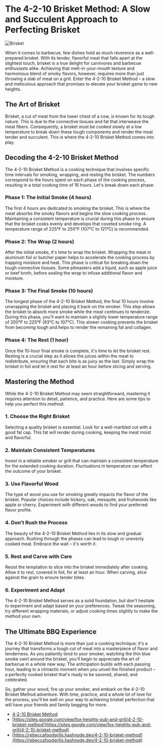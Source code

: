# The 4-2-10 Brisket Method: A Slow and Succulent Approach to Perfecting Brisket

![Brisket](https://example.com/https://media.istockphoto.com/id/478037138/photo/homemade-smoked-barbecue-beef-brisket.jpg?s=612x612&w=0&k=20&c=f9x0PNIxFoRY2dYxufXkfjpdLcU0KBg47F_BFgHl8Wg=)

When it comes to barbecue, few dishes hold as much reverence as a well-prepared brisket. With its tender, flavorful meat that falls apart at the slightest touch, brisket is a true delight for carnivores and barbecue enthusiasts alike. Achieving that melt-in-your-mouth texture and harmonious blend of smoky flavors, however, requires more than just throwing a slab of meat on a grill. Enter the 4-2-10 Brisket Method – a slow and meticulous approach that promises to elevate your brisket game to new heights.

## The Art of Brisket

Brisket, a cut of meat from the lower chest of a cow, is known for its tough nature. This is due to the connective tissues and fat that interweave the meat fibers. Consequently, a brisket must be cooked slowly at a low temperature to break down these tough components and render the meat tender and succulent. This is where the 4-2-10 Brisket Method comes into play.

## Decoding the 4-2-10 Brisket Method

The 4-2-10 Brisket Method is a cooking technique that involves specific time intervals for smoking, wrapping, and resting the brisket. The numbers correspond to the hours spent on each phase of the cooking process, resulting in a total cooking time of 16 hours. Let's break down each phase:

### Phase 1: The Initial Smoke (4 hours)

The first 4 hours are dedicated to smoking the brisket. This is where the meat absorbs the smoky flavors and begins the slow cooking process. Maintaining a consistent temperature is crucial during this phase to ensure that the brisket cooks evenly and develops that coveted smoke ring. A temperature range of 225°F to 250°F (107°C to 121°C) is recommended.

### Phase 2: The Wrap (2 hours)

After the initial smoke, it's time to wrap the brisket. Wrapping the meat in aluminum foil or butcher paper helps to accelerate the cooking process by trapping moisture and heat. This phase is critical for breaking down the tough connective tissues. Some pitmasters add a liquid, such as apple juice or beef broth, before sealing the wrap to infuse additional flavor and moisture.

### Phase 3: The Final Smoke (10 hours)

The longest phase of the 4-2-10 Brisket Method, the final 10 hours involve unwrapping the brisket and placing it back on the smoker. This step allows the brisket to absorb more smoke while the meat continues to tenderize. During this phase, you'll want to maintain a slightly lower temperature range of 200°F to 225°F (93°C to 107°C). This slower cooking prevents the brisket from becoming tough and helps to render the remaining fat and collagen.

### Phase 4: The Rest (1 hour)

Once the 10-hour final smoke is complete, it's time to let the brisket rest. Resting is a crucial step as it allows the juices within the meat to redistribute, ensuring that each bite is as juicy as the last. Simply wrap the brisket in foil and let it rest for at least an hour before slicing and serving.

## Mastering the Method

While the 4-2-10 Brisket Method may seem straightforward, mastering it requires attention to detail, patience, and practice. Here are some tips to help you perfect this method:

### 1. Choose the Right Brisket

Selecting a quality brisket is essential. Look for a well-marbled cut with a good fat cap. This fat will render during cooking, keeping the meat moist and flavorful.

### 2. Maintain Consistent Temperatures

Invest in a reliable smoker or grill that can maintain a consistent temperature for the extended cooking duration. Fluctuations in temperature can affect the outcome of your brisket.

### 3. Use Flavorful Wood

The type of wood you use for smoking greatly impacts the flavor of the brisket. Popular choices include hickory, oak, mesquite, and fruitwoods like apple or cherry. Experiment with different woods to find your preferred flavor profile.

### 4. Don't Rush the Process

The beauty of the 4-2-10 Brisket Method lies in its slow and gradual approach. Rushing through the phases can lead to tough or unevenly cooked meat. Embrace the wait – it's worth it.

### 5. Rest and Carve with Care

Resist the temptation to slice into the brisket immediately after cooking. Allow it to rest, covered in foil, for at least an hour. When carving, slice against the grain to ensure tender bites.

### 6. Experiment and Adapt

The 4-2-10 Brisket Method serves as a solid foundation, but don't hesitate to experiment and adapt based on your preferences. Tweak the seasoning, try different wrapping materials, or adjust cooking times slightly to make the method your own.

## The Ultimate BBQ Experience

The 4-2-10 Brisket Method is more than just a cooking technique; it's a journey that transforms a tough cut of meat into a masterpiece of flavor and tenderness. As you patiently tend to your smoker, watching the thin blue smoke swirl around the brisket, you'll begin to appreciate the art of barbecue in a whole new way. The anticipation builds with each passing hour, leading to a climactic moment when you unveil the finished product – a perfectly cooked brisket that's ready to be savored, shared, and celebrated.

So, gather your wood, fire up your smoker, and embark on the 4-2-10 Brisket Method adventure. With time, practice, and a whole lot of love for the process, you'll be well on your way to achieving brisket perfection that will have your friends and family begging for more.

- [4-2-10 Brisket Method](https://foxheightspubandgrill.com/blogs/bbq-recipes/4-2-10-brisket-method)
- [https://sites.google.com/view/fox-heights-pub-and-grill/4-2-10-brisket-method](https://sites.google.com/view/fox-heights-pub-and-grill/4-2-10-brisket-method)
- [https://rebeccafoodgrills.hashnode.dev/4-2-10-brisket-method](https://rebeccafoodgrills.hashnode.dev/4-2-10-brisket-method)

